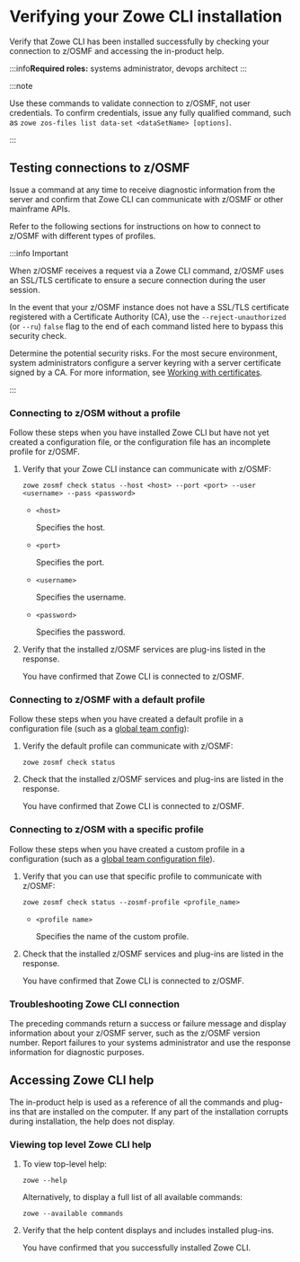 # Verifying your Zowe CLI installation

Verify that Zowe CLI has been installed successfully by checking your connection to z/OSMF and accessing the in-product help.

:::info**Required roles:** systems administrator, devops architect
:::

:::note

Use these commands to validate connection to z/OSMF, not user credentials. To confirm credentials, issue any fully qualified command, such as `zowe zos-files list data-set <dataSetName> [options]`.

:::

## Testing connections to z/OSMF

Issue a command at any time to receive diagnostic information from the server and confirm that Zowe CLI can communicate with z/OSMF or other mainframe APIs.

Refer to the following sections for instructions on how to connect to z/OSMF with different types of profiles.

:::info Important

When z/OSMF receives a request via a Zowe CLI command, z/OSMF uses an SSL/TLS certificate to ensure a secure connection during the user session.

In the event that your z/OSMF instance does not have a SSL/TLS certificate registered with a Certificate Authority (CA), use the `--reject-unauthorized` (or `--ru`) `false` flag to the end of each command listed here to bypass this security check.

Determine the potential security risks. For the most secure environment, system administrators configure a server keyring with a server certificate signed by a CA. For more information, see [Working with certificates](../user-guide/cli-using-working-certificates.md).

:::

### Connecting to z/OSM without a profile

Follow these steps when you have installed Zowe CLI but have not yet created a configuration file, or the configuration file has an incomplete profile for z/OSMF.

1. Verify that your Zowe CLI instance can communicate with z/OSMF:

    ```
    zowe zosmf check status --host <host> --port <port> --user <username> --pass <password>
    ```

    - `<host>`

        Specifies the host.

    - `<port>`

        Specifies the port.

    - `<username>`

        Specifies the username.

    - `<password>`

        Specifies the password.

2. Verify that the installed z/OSMF services are plug-ins listed in the response.

    You have confirmed that Zowe CLI is connected to z/OSMF.

### Connecting to z/OSMF with a default profile

Follow these steps when you have created a default profile in a configuration file (such as a [global team config](../user-guide/cli-using-initializing-team-configuration/)):

1. Verify the default profile can communicate with z/OSMF:

    ```
    zowe zosmf check status
    ```

2. Check that the installed z/OSMF services and plug-ins are listed in the response.

    You have confirmed that Zowe CLI is connected to z/OSMF.

### Connecting to z/OSM with a specific profile

Follow these steps when you have created a custom profile in a configuration (such as a [global team configuration file](../user-guide/cli-using-initializing-team-configuration/)).

1. Verify that you can use that specific profile to communicate with z/OSMF:

    ```
    zowe zosmf check status --zosmf-profile <profile_name>
    ```

    - `<profile name>`

        Specifies the name of the custom profile.

2. Check that the installed z/OSMF services and plug-ins are listed in the response.

    You have confirmed that Zowe CLI is connected to z/OSMF.

### Troubleshooting Zowe CLI connection

The preceding commands return a success or failure message and display information about your z/OSMF server, such as the z/OSMF version number. Report failures to your systems administrator and use the response information for diagnostic purposes.

## Accessing Zowe CLI help

The in-product help is used as a reference of all the commands and plug-ins that are installed on the computer. If any part of the installation corrupts during installation, the help does not display.

### Viewing top level Zowe CLI help

1. To view top-level help:

    ```
    zowe --help
    ```

    Alternatively, to display a full list of all available commands:

    ```
    zowe --available commands
    ```

2. Verify that the help content displays and includes installed plug-ins.

    You have confirmed that you successfully installed Zowe CLI.
